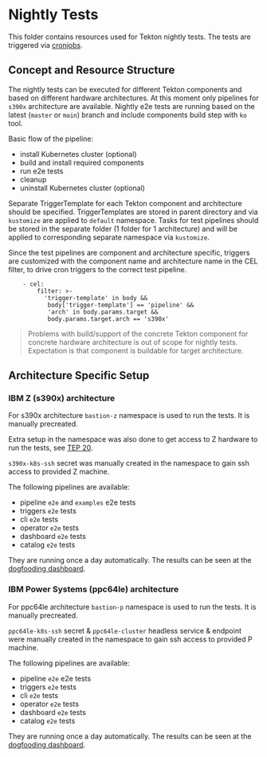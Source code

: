 # Nightly Tests

This folder contains resources used for Tekton nightly tests.
The tests are triggered via [cronjobs](../../cronjobs/dogfooding/nightly-tests).

## Concept and Resource Structure

The nightly tests can be executed for different Tekton components and
based on different hardware architectures. At this moment only pipelines
for `s390x` architecture are available.
Nightly e2e tests are running based on the latest (`master` or `main`)
branch and include components build step with `ko` tool.

Basic flow of the pipeline:
- install Kubernetes cluster (optional)
- build and install required components
- run e2e tests
- cleanup
- uninstall Kubernetes cluster (optional)

Separate TriggerTemplate for each Tekton component and architecture
should be specified.
TriggerTemplates are stored in parent directory and via `kustomize`
are applied to `default` namespace. Tasks for test pipelines should
be stored in the separate folder (1 folder for 1 architecture) and
will be applied to corresponding separate namespace via `kustomize`.

Since the test pipelines are component and architecture specific, triggers
are customized with the component name and architecture name in the CEL
filter, to drive cron triggers to the correct test pipeline.

```
    - cel:
        filter: >-
          'trigger-template' in body &&
           body['trigger-template'] == 'pipeline' &&
           'arch' in body.params.target &&
           body.params.target.arch == 's390x'
```

> Problems with build/support of the concrete Tekton component for
  concrete hardware architecture is out of scope for nightly tests.
  Expectation is that component is buildable for target architecture.

## Architecture Specific Setup

### IBM Z (s390x) architecture

For s390x architecture `bastion-z` namespace is used to run the tests.
It is manually precreated.

Extra setup in the namespace was also done to get access to Z hardware
to run the tests, see [TEP 20](https://github.com/tektoncd/community/blob/main/teps/0020-s390x-support.md).

`s390x-k8s-ssh` secret was manually created in the namespace to gain
ssh access to provided Z machine.

The following pipelines are available:
- pipeline `e2e` and `examples` e2e tests
- triggers `e2e` tests
- cli `e2e` tests
- operator `e2e` tests
- dashboard `e2e` tests
- catalog `e2e` tests

They are running once a day automatically. The results can be seen
at the [dogfooding dashboard](https://dashboard.dogfooding.tekton.dev/#/namespaces/bastion-z/pipelineruns).

### IBM Power Systems (ppc64le) architecture

For ppc64le architecture `bastion-p` namespace is used to run the tests. 
It is manually precreated.

`ppc64le-k8s-ssh` secret & `ppc64le-cluster` headless service & endpoint were manually created in the namespace 
to gain ssh access to provided P machine.

The following pipelines are available:
- pipeline `e2e` e2e tests
- triggers `e2e` tests
- cli `e2e` tests
- operator `e2e` tests
- dashboard `e2e` tests
- catalog `e2e` tests

They are running once a day automatically. The results can be seen
at the [dogfooding dashboard](https://dashboard.dogfooding.tekton.dev/#/namespaces/bastion-p/pipelineruns).

